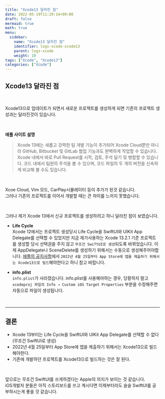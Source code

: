 ```yaml
---
title: "Xcode13 달라진 점"
date: 2022-05-19T11:29:14+09:00
draft: false
mermaid: true
math: true
menu:
  sidebar:
    name: "Xcode13 달라진 점"
    identifier: logs-xcode-xcode13
    parent: logs-xcode
    weight: 10
tags: ["Xcode", "Xcode13"]
categories: ["Xcode"]
---
```


## Xcode13 달라진 점

&nbsp;

Xcode13으로 업데이트가 되면서 새로운 프로젝트를 생성하게 되면 기존의 프로젝트 생성과는 달라진것이 있습니다. 

&nbsp;

**애플 사이트 설명**
> Xcode 13에는 새롭고 강력한 팀 개발 기능이 추가되어 Xcode Cloud뿐만 아니라 GitHub, Bitbucket 및 GitLab 협업 기능과도 완벽하게 작업할 수 있습니다. Xcode 내에서 바로 Pull Request를 시작, 검토, 주석 달기 및 병합할 수 있습니다. 코드 내에서 팀원의 주석을 볼 수 있으며, 코드 파일의 두 개의 버전을 신속하게 비교해 볼 수도 있습니다.

&nbsp;

Xcoe Cloud, Vim 모드, CarPlay시뮬레이터 등이 추가가 된것 같습니다.\
그러나 기존의 프로젝트를 이어서 개발할 때는 큰 차이를 느끼지 못했습니다.

&nbsp;

그러나 제가 Xcode 13에서 신규 프로젝트를 생성하려고 하니 달라진 점이 보였습니다.

* **Life Cycle**\
Xcode 12에서는 프로젝트 생성당시 Life Cycle을 SwiftUI와 UIKit App Delegate를 선택할 수 있었지만 지금 제가사용하는 Xcode 13.2.1 기준 프로젝트를 생성할 당시 선택권을 주지 않고 `무조건 SwiftUI로 생성`되도록 바뀌었습니다. 이제 AppDelegate나 SceneDelete를 생성하기 위해서는 수동으로 생성해주어야합니다. 
[애플의 공지사항](https://developer.apple.com/news/?id=2t1chhp3)에서 `2022년 4월 25일부터 App Store에 앱을 제출하기 위해서는 Xcode13으로 빌드`해야한다고 하니 참고 바랍니다.

* **info.plist**\
`info.plist`가 사라졌습니다. info.plist를 사용해야하는 경우, 당황하지 말고 `xcodeproj 파일의 Info → Custom iOS Target Properties` 부분을 수정해주면 자동으로 파일이 생성됩니다.

&nbsp;

---

## 결론
* Xcode 13부터는 Life Cycle을 SwiftUI와 UIKit App Delegate를 선택할 수 없다 (무조건 SwiftUI로 생성)
* 2022년 4월 25일부터 App Store에 앱을 제출하기 위해서는 Xcode13으로 빌드해야한다.
* 기존에 개발하던 프로젝트를 Xcode13으로 빌드하는 것은 잘 된다.

&nbsp;

앞으로는 무조건 SwiftUI를 쓰게하겠다는 Apple의 의지가 보이는 것 같습니다.\
iOS개발자 분들은 아직 스토리보드를 쓰고 계시다면 이제부터라도 슬슬 SwiftUI를 공부하시는게 좋을 것 같습니다.